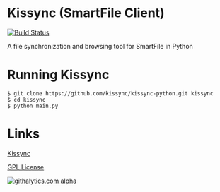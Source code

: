 Kissync (SmartFile Client)
==========================
[![Build Status](https://travis-ci.org/kissync/kissync-python.png?branch=master)](https://travis-ci.org/kissync/kissync-python)

A file synchronization and browsing tool for SmartFile in Python


Running Kissync
===================


    $ git clone https://github.com/kissync/kissync-python.git kissync
    $ cd kissync
    $ python main.py


Links
=============

[Kissync](http://www.kissync.com)

[GPL License](https://github.com/kissync/kissync-python/blob/master/LICENSE.GPL)

[![githalytics.com alpha](https://cruel-carlota.pagodabox.com/83ebee1008a3caf7f74f8a98c5b44cea "githalytics.com")](http://githalytics.com/kissync/kissync-python)
